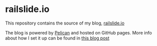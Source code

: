 railslide.io
============

This repository contains the source of my blog, [railslide.io](http://railslide.io)

The blog is powered by [Pelican](https://github.com/getpelican/pelican) and hosted on GitHub pages. More info about how I set it up can be found in [this blog post](http://railslide.github.io/railslide-blog/pelican-github-pages.html)
